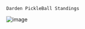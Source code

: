 	Darden PickleBall Standings														
														
![image](https://user-images.githubusercontent.com/82740867/159611848-ddbc5dd7-c2de-4c82-bd4c-2d7d9a775ef9.png)
